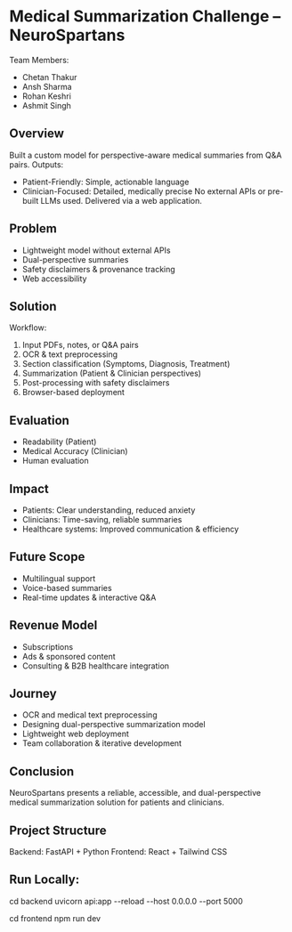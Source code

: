 # Medical Summarization Challenge – NeuroSpartans

Team Members:

- Chetan Thakur
- Ansh Sharma
- Rohan Keshri
- Ashmit Singh

## Overview

Built a custom model for perspective-aware medical summaries from Q&A pairs.
Outputs:

- Patient-Friendly: Simple, actionable language
- Clinician-Focused: Detailed, medically precise
  No external APIs or pre-built LLMs used. Delivered via a web application.

## Problem

- Lightweight model without external APIs
- Dual-perspective summaries
- Safety disclaimers & provenance tracking
- Web accessibility

## Solution

Workflow:

1. Input PDFs, notes, or Q&A pairs
2. OCR & text preprocessing
3. Section classification (Symptoms, Diagnosis, Treatment)
4. Summarization (Patient & Clinician perspectives)
5. Post-processing with safety disclaimers
6. Browser-based deployment

## Evaluation

- Readability (Patient)
- Medical Accuracy (Clinician)
- Human evaluation

## Impact

- Patients: Clear understanding, reduced anxiety
- Clinicians: Time-saving, reliable summaries
- Healthcare systems: Improved communication & efficiency

## Future Scope

- Multilingual support
- Voice-based summaries
- Real-time updates & interactive Q&A

## Revenue Model

- Subscriptions
- Ads & sponsored content
- Consulting & B2B healthcare integration

## Journey

- OCR and medical text preprocessing
- Designing dual-perspective summarization model
- Lightweight web deployment
- Team collaboration & iterative development

## Conclusion

NeuroSpartans presents a reliable, accessible, and dual-perspective medical summarization solution for patients and clinicians.

## Project Structure

Backend: FastAPI + Python
Frontend: React + Tailwind CSS

## Run Locally:

cd backend
uvicorn api:app --reload --host 0.0.0.0 --port 5000

cd frontend
npm run dev
